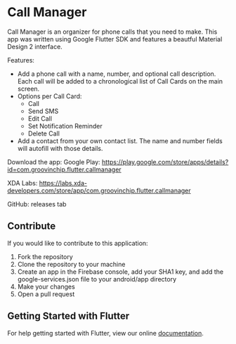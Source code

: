 # Call Manager

Call Manager is an organizer for phone calls that you need to make. This app was written using Google Flutter SDK and features a beautful Material Design 2 interface.

Features:
- Add a phone call with a name, number, and optional call description. Each call will be added to a chronological list of Call Cards on the main screen.
- Options per Call Card:
	- Call
	- Send SMS
	- Edit Call
	- Set Notification Reminder
	- Delete Call
- Add a contact from your own contact list. The name and number fields will autofill with those details.

Download the app:
Google Play: https://play.google.com/store/apps/details?id=com.groovinchip.flutter.callmanager

XDA Labs: https://labs.xda-developers.com/store/app/com.groovinchip.flutter.callmanager

GitHub: releases tab

## Contribute
If you would like to contribute to this application:
1. Fork the repository
2. Clone the repository to your machine
3. Create an app in the Firebase console, add your SHA1 key, and add the google-services.json file to your android/app directory
4. Make your changes
5. Open a pull request

## Getting Started with Flutter

For help getting started with Flutter, view our online
[documentation](https://flutter.io/).
